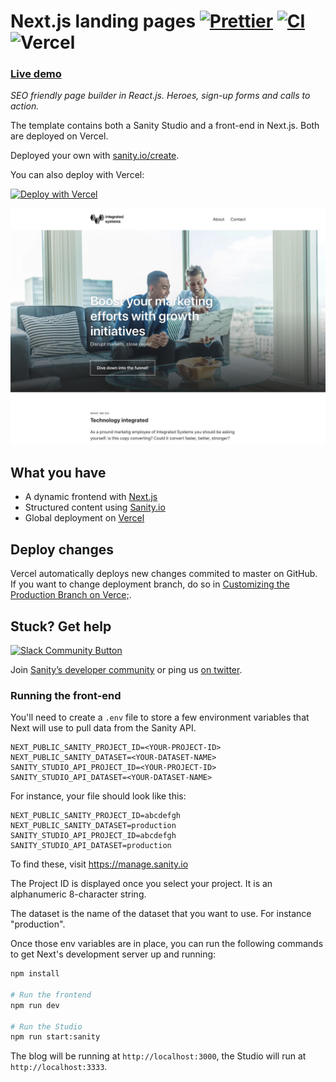 # Next.js landing pages [![Prettier](https://github.com/sanity-io/sanity-template-nextjs-landing-pages/actions/workflows/prettier.yml/badge.svg?event=push)](https://github.com/sanity-io/sanity-template-nextjs-landing-pages/actions/workflows/prettier.yml) [![CI](https://github.com/sanity-io/sanity-template-nextjs-landing-pages/actions/workflows/ci.yml/badge.svg?event=push)](https://github.com/sanity-io/sanity-template-nextjs-landing-pages/actions/workflows/ci.yml) ![Vercel](https://vercelbadge.vercel.app/api/sanity-io/sanity-template-nextjs-landing-pages)

### [Live demo](https://template-nextjs-landing-pages.sanity.build/)

_SEO friendly page builder in React.js. Heroes, sign-up forms and calls to action._

The template contains both a Sanity Studio and a front-end in Next.js. Both are deployed on Vercel.

Deployed your own with [sanity.io/create](https://www.sanity.io/create/?template=sanity-io%2Fsanity-template-nextjs-landing-pages).

You can also deploy with Vercel:

[![Deploy with Vercel](https://vercel.com/button)](https://vercel.com/new/clone?repository-url=https%3A%2F%2Fgithub.com%2Fsanity-io%2Fsanity-template-nextjs-landing-pages&project-name=sanity-next-landing-pages&repository-name=sanity-next-landing-pages&demo-title=Next.js%20landing%20pages&demo-description=SEO%20friendly%20page%20builder%20in%20React.js.%20Heroes%2C%20sign-up%20forms%20and%20calls%20to%20action.&demo-url=https%3A%2F%2Ftemplate-nextjs-landing-pages.sanity.build%2F&demo-image=https%3A%2F%2Fraw.githubusercontent.com%2Fsanity-io%2Fsanity-template-nextjs-landing-pages%2F3ec5538849337ce2a7e231b180418ed2ff3dd20d%2Fassets%2Ffrontend.jpg&integration-ids=oac_hb2LITYajhRQ0i4QznmKH7gx)

![The Sanity.io and Next.js powered landing page website](/.sanity-template/assets/frontend.jpg?raw=true)

## What you have

- A dynamic frontend with [Next.js](https://nextjs.org)
- Structured content using [Sanity.io](https://www.sanity.io)
- Global deployment on [Vercel](https://vercel.com)

## Deploy changes

Vercel automatically deploys new changes commited to master on GitHub. If you want to change deployment branch, do so in [Customizing the Production Branch on Verce;](https://vercel.com/docs/concepts/git#customizing-the-production-branch).

## Stuck? Get help

[![Slack Community Button](https://slack.sanity.io/badge.svg)](https://slack.sanity.io/)

Join [Sanity’s developer community](https://slack.sanity.io) or ping us [on twitter](https://twitter.com/sanity_io).

### Running the front-end

You'll need to create a `.env` file to store a few environment variables that Next will use to pull data from the Sanity API.

```dotenv
NEXT_PUBLIC_SANITY_PROJECT_ID=<YOUR-PROJECT-ID>
NEXT_PUBLIC_SANITY_DATASET=<YOUR-DATASET-NAME>
SANITY_STUDIO_API_PROJECT_ID=<YOUR-PROJECT-ID>
SANITY_STUDIO_API_DATASET=<YOUR-DATASET-NAME>
```

For instance, your file should look like this:

```dotenv
NEXT_PUBLIC_SANITY_PROJECT_ID=abcdefgh
NEXT_PUBLIC_SANITY_DATASET=production
SANITY_STUDIO_API_PROJECT_ID=abcdefgh
SANITY_STUDIO_API_DATASET=production
```

To find these, visit https://manage.sanity.io

The Project ID is displayed once you select your project. It is an alphanumeric 8-character string.

The dataset is the name of the dataset that you want to use. For instance "production".

Once those env variables are in place, you can run the following commands to get Next's development server up and running:

```bash
npm install

# Run the frontend
npm run dev

# Run the Studio
npm run start:sanity
```

The blog will be running at `http://localhost:3000`, the Studio will run at `http://localhost:3333`.

